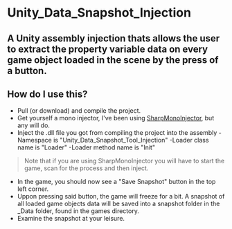 # Unity_Data_Snapshot_Injection
A Unity assembly injection thats allows the user to extract the property variable data on every game object loaded in the scene by the press of a button.
---
## How do I use this?
- Pull (or download) and compile the project.
- Get yourself a mono injector, I've been using <a href="https://github.com/warbler/SharpMonoInjector">SharpMonoInjector</a>, but any will do.
- Inject the .dll file you got from compiling the project into the assembly
    -Namespace is "Unity_Data_Snapshot_Tool_Injection"
    -Loader class name is "Loader"
    -Loader method name is "Init"
> Note that if you are using SharpMonoInjector you will have to start the game, scan for the process and then inject.
- In the game, you should now see a "Save Snapshot" button in the top left corner.
- Uppon pressing said button, the game will freeze for a bit. A snapshot of all loaded game objects data will be saved into a snapshot folder in the \_Data folder, found in the games directory.
- Examine the snapshot at your leisure.
